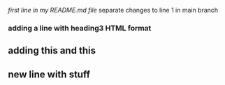 *first line in my README.md file* separate changes to line 1 in main branch


### adding a line with heading3 HTML format


## adding this and this

## new line with stuff
